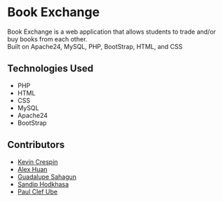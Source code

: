 # Book Exchange

Book Exchange is a web application that allows students to trade and/or buy books from each other.</br>
Built on Apache24, MySQL, PHP, BootStrap, HTML, and CSS

## Technologies Used

* PHP
* HTML
* CSS
* MySQL
* Apache24
* BootStrap

## Contributors

* [Kevin Crespin](https://github.com/KevinCrespin)
* [Alex Huan](https://github.com/omnihyperdimensional)
* [Guadalupe Sahagun](https://github.com/lupecs)
* [Sandip Hodkhasa](https://github.com/shodkhasa)
* [Paul Clef Ube](https://github.com/0verl0adedZer0s)

